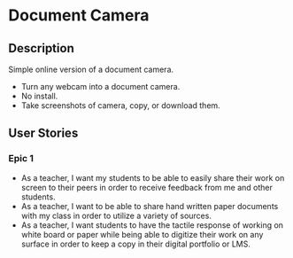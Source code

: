 # Document Camera

## Description
Simple online version of a document camera.
- Turn any webcam into a document camera.
- No install.
- Take screenshots of camera, copy, or download them.

## User Stories
  ### Epic 1
  - As a teacher, I want my students to be able to easily share their work on screen to their peers in order to receive feedback from me and other students.
  - As a teacher, I want to be able to share hand written paper documents with my class in order to utilize a variety of sources.
  - As a teacher, I want students to have the tactile response of working on white board or paper while being able to digitize their work on any surface in order to keep a copy in their digital portfolio or LMS.
    